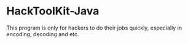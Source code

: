# HackToolKit-Java
This program is only for hackers to do their jobs quickly, especially in encoding, decoding and etc.
